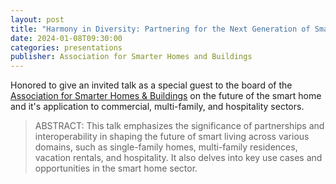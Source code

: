 ```yaml
---
layout: post
title: "Harmony in Diversity: Partnering for the Next Generation of Smart Living"
date: 2024-01-08T09:30:00
categories: presentations
publisher: Association for Smarter Homes and Buildings
---
```


Honored to give an invited talk as a special guest to the board of the [Association for Smarter Homes & Buildings][ln1] on the future of the smart home and it's application to commercial, multi-family, and hospitality sectors.

> ABSTRACT: This talk emphasizes the significance of partnerships and interoperability in shaping the future of smart living across various domains, such as single-family homes, multi-family residences, vacation rentals, and hospitality. It also delves into key use cases and opportunities in the smart home sector.

[ln1]: https://www.ashb.com/ "Association for Smarter Homes & Buildings"

